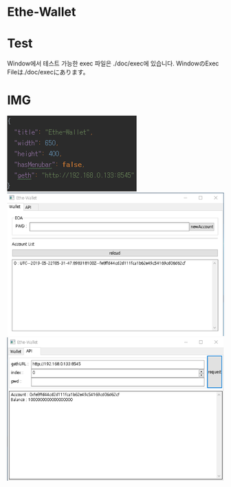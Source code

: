# Ethe-Wallet

# Test
Window에서 테스트 가능한 exec 파일은 ./doc/exec에 있습니다.
WindowのExec Fileは./doc/execにあります。 

# IMG
![etheWalletConfig.png](./doc/img/etheWalletConfig.png)
![exe.png](./doc/img/walletTab.png)
![exe.png](./doc/img/apiTab.png)